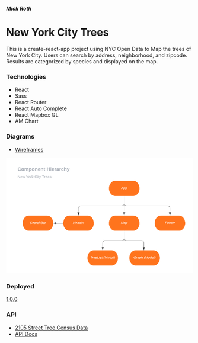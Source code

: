 

***Mick Roth***


# New York City Trees

This is a create-react-app project using NYC Open Data to Map the trees of New York City. Users can search by address, neighborhood, and zipcode. Results are categorized by species and displayed on the map.





### Technologies
- React
- Sass
- React Router
- React Auto Complete
- React Mapbox GL
- AM Chart


### Diagrams
- [Wireframes](https://whimsical.com/BnbY2ct8WMQEhX3Bvd79Zm)
  
 ![](./public/images/Flowchart.png)






### Deployed
[1.0.0](http://nyc-trees.surge.sh/)


### API 
- [2105 Street Tree Census Data](https://data.cityofnewyork.us/Environment/2015-Street-Tree-Census-Tree-Data/pi5s-9p35)
- [API Docs](https://dev.socrata.com/foundry/data.cityofnewyork.us/5rq2-4hqu)



  

